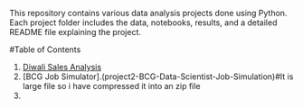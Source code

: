This repository contains various data analysis projects done using Python. Each project folder includes the data, notebooks, results, and a detailed README file explaining the project.

#Table of Contents

1. [Diwali Sales Analysis](project1-diwali-sales-analysis) 
2. [BCG Job Simulator].(project2-BCG-Data-Scientist-Job-Simulation)#It is large file so i have compressed it into an zip file
3. 
